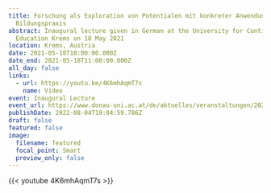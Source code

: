 ```yaml
---
title: Forschung als Exploration von Potentialen mit konkreter Anwendung in der
  Bildungspraxis
abstract: Inaugural lecture given in German at the University for Continuing
  Education Krems on 18 May 2021
location: Krems, Austria
date: 2021-05-18T10:00:00.000Z
date_end: 2021-05-18T11:00:00.000Z
all_day: false
links:
  - url: https://youtu.be/4K6mhAqmT7s
    name: Video
event: Inaugural Lecture
event_url: https://www.donau-uni.ac.at/de/aktuelles/veranstaltungen/2021/antrittsvorlesung-prof-stefan-oppl.html
publishDate: 2022-08-04T19:04:59.786Z
draft: false
featured: false
image:
  filename: featured
  focal_point: Smart
  preview_only: false
---
```

{{< youtube 4K6mhAqmT7s >}}
